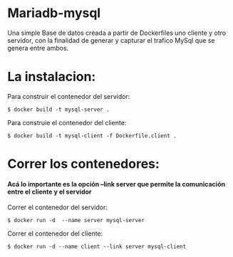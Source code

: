 # Mariadb-mysql
Una simple Base de datos creada a partir de Dockerfiles uno cliente y otro servidor, con la finalidad de generar y capturar el trafico MySql que se genera entre ambos.

# La instalacion:
Para construir el contenedor del servidor:
```
$ docker build -t mysql-server .
```
Para construie el contenedor del cliente:
```
$ docker build -t mysql-client -f Dockerfile.client .
```


# Correr los contenedores:



#### Acá lo importante es la opción –link server que permite la comunicación entre el cliente y el servidor

Correr el contenedor del servidor:
```
$ docker run -d  --name server mysql-server 
```
Correr el contenedor del cliente:
```
$ docker run -d --name client --link server mysql-client
```


